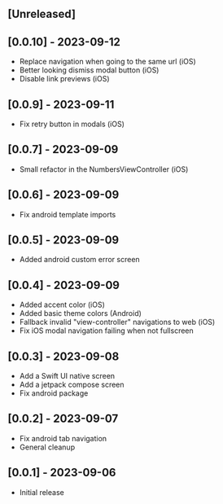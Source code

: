 ## [Unreleased]

## [0.0.10] - 2023-09-12

- Replace navigation when going to the same url (iOS)
- Better looking dismiss modal button (iOS)
- Disable link previews (iOS)

## [0.0.9] - 2023-09-11

- Fix retry button in modals (iOS)

## [0.0.7] - 2023-09-09

- Small refactor in the NumbersViewController (iOS)

## [0.0.6] - 2023-09-09

- Fix android template imports

## [0.0.5] - 2023-09-09

- Added android custom error screen

## [0.0.4] - 2023-09-09

- Added accent color (iOS)
- Added basic theme colors (Android)
- Fallback invalid "view-controller" navigations to web (iOS)
- Fix iOS modal navigation failing when not fullscreen

## [0.0.3] - 2023-09-08

- Add a Swift UI native screen
- Add a jetpack compose screen
- Fix android package

## [0.0.2] - 2023-09-07

- Fix android tab navigation
- General cleanup

## [0.0.1] - 2023-09-06

- Initial release
